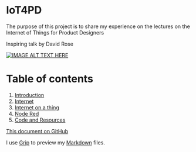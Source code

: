 # IoT4PD

The purpose of this project is to share my experience on the lectures on the Internet of Things for Product Designers

Inspiring talk by David Rose 

[![IMAGE ALT TEXT HERE](https://img.youtube.com/vi/I_AhhhcceXk/0.jpg)](https://www.youtube.com/watch?v=I_AhhhcceXk)

# Table of contents


1. [Introduction](intro.md)
2. [Internet](internet.md)
3. [Internet on a thing](arduino.md)
4. [Node Red](node_red.md)
5. [Code and Resources](/code/README.md)


[This document on GitHub](https://github.com/andreavitaletti/IoT4PD) 

I use [Grip](https://github.com/joeyespo/grip) to preview my [Markdown](https://daringfireball.net/projects/markdown/) files.
